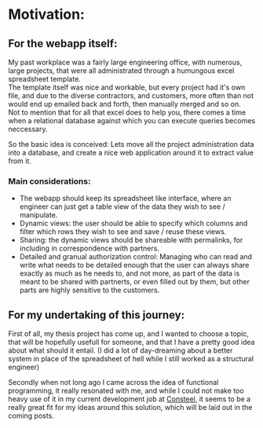 # Motivation:
## For the webapp itself:
My past workplace was a fairly large engineering office, with numerous, large projects, that were all administrated through a humungous excel spreadsheet template.  
The template itself was nice and workable, but every project had it's own file, and due to the diverse contractors, and customers, more often than not would end up emailed back and forth, then manually merged and so on.  
Not to mention that for all that excel does to help you, there comes a time when a relational database against which you can execute queries becomes neccessary.

So the basic idea is conceived: Lets move all the project administration data into a database, and create a nice web application around it to extract value from it.

### Main considerations:
- The webapp should keep its spreadsheet like interface, where an engineer can just get a table view of the data they wish to see / manipulate.
- Dynamic views: the user should be able to specify which columns and filter which rows they wish to see and save / reuse these views.
- Sharing: the dynamic views should be shareable with permalinks, for including in correspondence with partners.
- Detailed and granual authorization control: Managing who can read and write what needs to be detailed enough that the user can always share exactly as much as he needs to, and not more, as part of the data is meant to be shared with partnerts, or even filled out by them, but other parts are highly sensitive to the customers.

## For my undertaking of this journey:
First of all, my thesis project has come up, and I wanted to choose a topic, that will be hopefully usefull for someone, and that I have a pretty good idea about what should it entail. (I did a lot of day-dreaming about a better system in place of the spreadsheet of hell while I still worked as a structural engineer)

Secondly when not long ago I came across the idea of functional programming, it really resonated with me, and while I could not make too heavy use of it in my current development job at [Consteel](https://consteelsoftware.com/), it seems to be a really great fit for my ideas around this solution, which will be laid out in the coming posts.